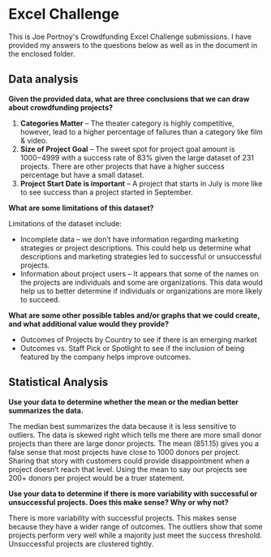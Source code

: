 # Excel Challenge #

This is Joe Portnoy's Crowdfunding Excel Challenge submissions. I have provided my answers to the questions below as well as in the document in the enclosed folder.


## Data analysis ##
**Given the provided data, what are three conclusions that we can draw about crowdfunding projects?**
1.	**Categories Matter** – The theater category is highly competitive, however, lead to a higher percentage of failures than a category like film & video.
2.	**Size of Project Goal** – The sweet spot for project goal amount is $1000-$4999 with a success rate of 83% given the large dataset of 231 projects. There are other projects that have a higher success percentage but have a small dataset.
3.	**Project Start Date is important** – A project that starts in July is more like to see success than a project started in September.

**What are some limitations of this dataset?**

Limitations of the dataset include:
- Incomplete data – we don’t have information regarding marketing strategies or project descriptions. This could help us determine what descriptions and marketing strategies led to successful or unsuccessful projects.
- Information about project users – It appears that some of the names on the projects are individuals and some are organizations. This data would help us to better determine if individuals or organizations are more likely to succeed.

**What are some other possible tables and/or graphs that we could create, and what additional value would they provide?**
- Outcomes of Projects by Country to see if there is an emerging market
- Outcomes vs. Staff Pick or Spotlight to see if the inclusion of being featured by the company helps improve outcomes.

## Statistical Analysis ##
**Use your data to determine whether the mean or the median better summarizes the data.**

The median best summarizes the data because it is less sensitive to outliers. The data is skewed right which tells me there are more small donor projects than there are large donor projects. The mean (851.15) gives you a false sense that most projects have close to 1000 donors per project. Sharing that story with customers could provide disappointment when a project doesn’t reach that level. Using the mean to say our projects see 200+ donors per project would be a truer statement.

**Use your data to determine if there is more variability with successful or unsuccessful projects. Does this make sense? Why or why not?**

There is more variability with successful projects. This makes sense because they have a wider range of outcomes. The outliers show that some projects perform very well while a majority just meet the success threshold. Unsuccessful projects are clustered tightly.